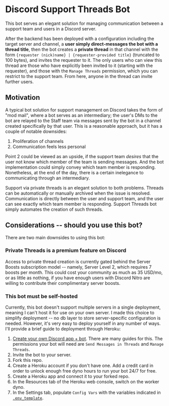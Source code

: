 # Discord Support Threads Bot

This bot serves an elegant solution for managing communication between a support team and users in a Discord server.

After the backend has been deployed with a configuration including the target server and channel, a **user simply direct-messages the bot with a thread title**, then the bot creates a **private thread** in that channel with the form `{requester (nick)name} | {requester-provided title}` (truncated to 100 bytes), and invites the requester to it.
The only users who can view this thread are those who have explicitly been invited to it (starting with the requester), and those with the `Manage Threads` permission, which you can restrict to the support team.
From here, anyone in the thread can invite further users.

## Motivation

A typical bot solution for support management on Discord takes the form of "mod mail", where a bot serves as an intermediary; the user's DMs to the bot are relayed to the Staff team via messages sent by the bot in a channel created specifically by that user.
This is a reasonable approach, but it has a couple of notable downsides:
1. Proliferation of channels
2. Communication feels less personal

Point 2 could be viewed as an upside, if the support team _desires_ that the user not know which member of the team is sending messages.
And the bot implementation could simply convey which team member is responding.
Nonetheless, at the end of the day, there is a certain inelegance to communicating through an intermediary.

Support via private threads is an elegant solution to both problems.
Threads can be automatically or manually archived when the issue is resolved.
Communication is directly between the user and support team, and the user can see exactly which team member is responding.
Support Threads bot simply automates the creation of such threads.

## Considerations -- should you use this bot?

There are two main downsides to using this bot:

### Private Threads is a premium feature on Discord
Access to private thread creation is currently gated behind the Server Boosts subscription model -- namely, Server Level 2, which requires 7 boosts per month.
This could cost your community as much as 35 USD/mo, or as little as nothing, if you have enough users with Discord Nitro are willing to contribute their complimentary server boosts.

### This bot must be self-hosted
Currently, this bot doesn't support multiple servers in a single deployment, meaning I can't host it for use on your own server.
I made this choice to simplify deployment -- no db layer to store server-specific configuration is needed.
However, it's very easy to deploy yourself in any number of ways.
I'll provide a brief guide to deployment through Heroku:
1. [Create your own Discord app + bot](https://discord.com/developers/applications).
There are many guides for this.
The permissions your bot will need are `Send Messages in Threads` and `Manage Threads`.
2. Invite the bot to your server.
3. Fork this repo.
4. Create a Heroku account if you don't have one.
Add a credit card in order to unlock enough free dyno hours to run your bot 24/7 for free.
5. Create a Heroku app and connect it to your forked repo.
6. In the Resources tab of the Heroku web console, switch on the worker dyno.
7. In the Settings tab, populate `Config Vars` with the variables indicated in [`.env_template`](.env_template).
